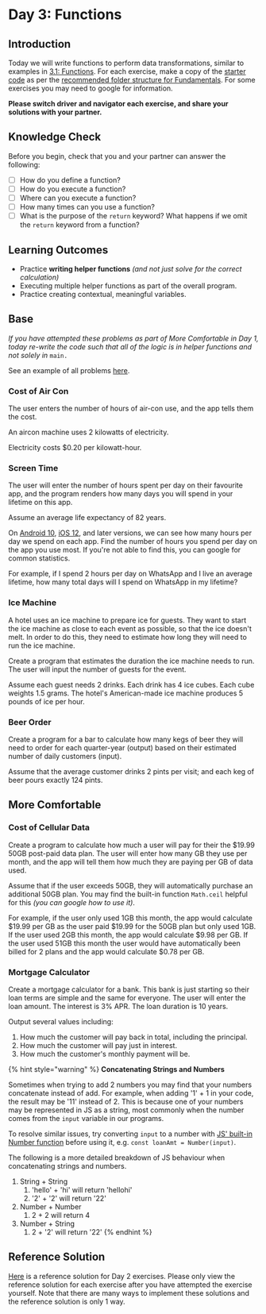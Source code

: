 # Day 3: Functions

## Introduction

Today we will write functions to perform data transformations, similar to examples in [3.1: Functions](../3-structuring-and-debugging-code/3.1-functions.md). For each exercise, make a copy of the [starter code](https://github.com/rocketacademy/basics-starter-code/archive/refs/heads/main.zip) as per the [recommended folder structure for Fundamentals](../course-logistics/required-hardware-and-software/recommended-set-up.md). For some exercises you may need to google for information.

**Please switch driver and navigator each exercise, and share your solutions with your partner.**

## Knowledge Check

Before you begin, check that you and your partner can answer the following:

- [ ] How do you define a function?
- [ ] How do you execute a function?
- [ ] Where can you execute a function?
- [ ] How many times can you use a function?
- [ ] What is the purpose of the `return` keyword? What happens if we omit the `return` keyword from a function?

## Learning Outcomes

- Practice **writing helper functions** _(and not just solve for the correct calculation)_
- Executing multiple helper functions as part of the overall program.
- Practice creating contextual, meaningful variables.

## Base

_If you have attempted these problems as part of More Comfortable in Day 1, today re-write the code such that all of the logic is in helper functions and not solely in_ `main.`

See an example of all problems [here](https://rocketacademy.github.io/basics-starter-code/day2/).

### Cost of Air Con

The user enters the number of hours of air-con use, and the app tells them the cost.

An aircon machine uses 2 kilowatts of electricity.

Electricity costs $0.20 per kilowatt-hour.

### Screen Time

The user will enter the number of hours spent per day on their favourite app, and the program renders how many days you will spend in your lifetime on this app.

Assume an average life expectancy of 82 years.

On [Android 10](https://wellbeing.google/tools/), [iOS 12](https://support.apple.com/en-us/HT208982), and later versions, we can see how many hours per day we spend on each app. Find the number of hours you spend per day on the app you use most. If you're not able to find this, you can google for common statistics.

For example, if I spend 2 hours per day on WhatsApp and I live an average lifetime, how many total days will I spend on WhatsApp in my lifetime?

### Ice Machine

A hotel uses an ice machine to prepare ice for guests. They want to start the ice machine as close to each event as possible, so that the ice doesn't melt. In order to do this, they need to estimate how long they will need to run the ice machine.

Create a program that estimates the duration the ice machine needs to run. The user will input the number of guests for the event.

Assume each guest needs 2 drinks. Each drink has 4 ice cubes. Each cube weights 1.5 grams. The hotel's American-made ice machine produces 5 pounds of ice per hour.

### Beer Order

Create a program for a bar to calculate how many kegs of beer they will need to order for each quarter-year (output) based on their estimated number of daily customers (input).

Assume that the average customer drinks 2 pints per visit; and each keg of beer pours exactly 124 pints.

## More Comfortable

### Cost of Cellular Data

Create a program to calculate how much a user will pay for their the $19.99 50GB post-paid data plan. The user will enter how many GB they use per month, and the app will tell them how much they are paying per GB of data used.

Assume that if the user exceeds 50GB, they will automatically purchase an additional 50GB plan. You may find the built-in function `Math.ceil` helpful for this _(you can google how to use it)_.

For example, if the user only used 1GB this month, the app would calculate $19.99 per GB as the user paid $19.99 for the 50GB plan but only used 1GB. If the user used 2GB this month, the app would calculate $9.98 per GB. If the user used 51GB this month the user would have automatically been billed for 2 plans and the app would calculate $0.78 per GB.

### Mortgage Calculator

Create a mortgage calculator for a bank. This bank is just starting so their loan terms are simple and the same for everyone. The user will enter the loan amount. The interest is 3% APR. The loan duration is 10 years.

Output several values including:

1. How much the customer will pay back in total, including the principal.
2. How much the customer will pay just in interest.
3. How much the customer's monthly payment will be.

{% hint style="warning" %}
**Concatenating Strings and Numbers**

Sometimes when trying to add 2 numbers you may find that your numbers concatenate instead of add. For example, when adding '1' + 1 in your code, the result may be '11' instead of 2. This is because one of your numbers may be represented in JS as a string, most commonly when the number comes from the `input` variable in our programs.

To resolve similar issues, try converting `input` to a number with [JS' built-in Number function](https://developer.mozilla.org/en-US/docs/Web/JavaScript/Reference/Global_Objects/Number) before using it, e.g. `const loanAmt = Number(input)`.

The following is a more detailed breakdown of JS behaviour when concatenating strings and numbers.

1. String + String
   1. 'hello' + 'hi' will return 'hellohi'
   2. '2' + '2' will return '22'
2. Number + Number
   1. 2 + 2 will return 4
3. Number + String
   1. 2 + '2' will return '22'
      {% endhint %}

## Reference Solution

[Here](https://github.com/rocketacademy/basics-starter-code/blob/day2/script.js) is a reference solution for Day 2 exercises. Please only view the reference solution for each exercise after you have attempted the exercise yourself. Note that there are many ways to implement these solutions and the reference solution is only 1 way.

